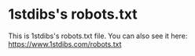 # 1stdibs's robots.txt

This is 1stdibs's robots.txt file. You can also see it here: https://www.1stdibs.com/robots.txt
